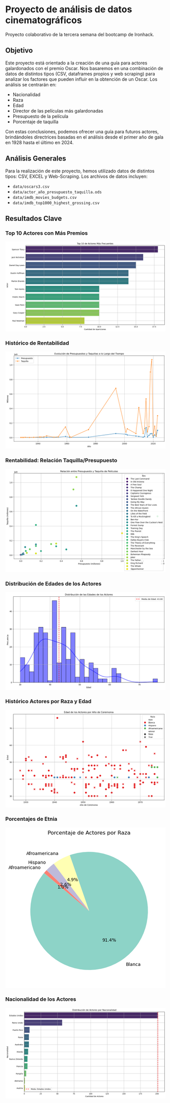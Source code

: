 
# Proyecto de análisis de datos cinematográficos

Proyecto colaborativo de la tercera semana del bootcamp de Ironhack.

## Objetivo

Este proyecto está orientado a la creación de una guía para actores galardonados con el premio Oscar. Nos basaremos en una combinación de datos de distintos tipos (CSV, dataframes propios y web scraping) para analizar los factores que pueden influir en la obtención de un Oscar. Los análisis se centrarán en:

- Nacionalidad
- Raza
- Edad
- Director de las películas más galardonadas
- Presupuesto de la película
- Porcentaje de taquilla

Con estas conclusiones, podemos ofrecer una guía para futuros actores, brindándoles directrices basadas en el análisis desde el primer año de gala en 1928 hasta el último en 2024.

## Análisis Generales

Para la realización de este proyecto, hemos utilizado datos de distintos tipos: CSV, EXCEL y Web-Scraping. Los archivos de datos incluyen:

- `data/oscars3.csv`
- `data/actor_año_presupuesto_taquilla.ods`
- `data/imdb_movies_budgets.csv`
- `data/imdb_top1000_highest_grossing.csv`

## Resultados Clave

### Top 10 Actores con Más Premios

![Top 10 Actores](img/top10_actores.png)

### Histórico de Rentabilidad

![THistórico de Rentabilidad](img/rentabilidad_anual.png)

### Rentabilidad: Relación Taquilla/Presupuesto

![Taquilla y Presupuesto](img/taquilla_presupuesto.png)

### Distribución de Edades de los Actores

![Distribución de Edades](img/distribucion_edades_actores.png)

### Histórico Actores por Raza y Edad

![Histórico Actores](img/actores.png)

### Porcentajes de Etnia

![Porcentajes de Etnia](img/etnia_porcentajes.png)

### Nacionalidad de los Actores

![Nacionalidad](img/nacionalidad.png)

